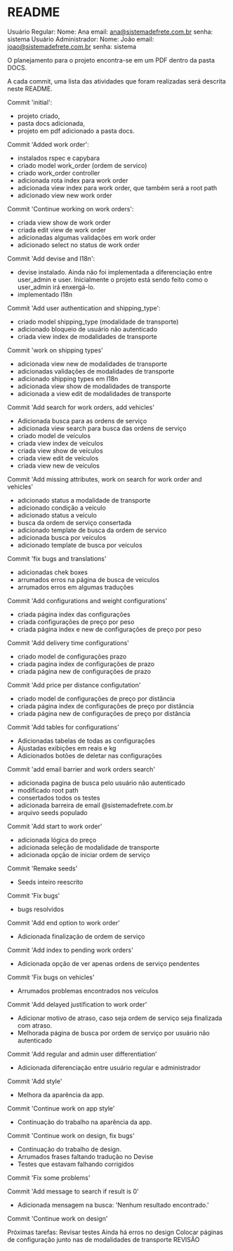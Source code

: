 # README

Usuário Regular: 
    Nome: Ana
    email: ana@sistemadefrete.com.br
    senha: sistema
Usuário Administrador:
    Nome: João
    email: joao@sistemadefrete.com.br
    senha: sistema

O planejamento para o projeto encontra-se em um PDF dentro da pasta DOCS.

A cada commit, uma lista das atividades que foram realizadas será descrita neste README.

Commit 'initial': 
- projeto criado, 
- pasta docs adicionada, 
- projeto em pdf adicionado a pasta docs.

Commit 'Added work order':
- instalados rspec e capybara
- criado model work_order (ordem de servico)
- criado work_order controller
- adicionada rota index para work order
- adicionada view index para work order, que também será a root path
- adicionado view new work order

Commit 'Continue working on work orders':
- criada view show de work order
- criada edit view de work order
- adicionadas algumas validações em work order
- adicionado select no status de work order

Commit 'Add devise and I18n':
- devise instalado. Ainda não foi implementada a diferenciação entre user_admin e user.
Inicialmente o projeto está sendo feito como o user_admin irá enxergá-lo.
- implementado I18n

Commit 'Add user authentication and shipping_type':
- criado model shipping_type (modalidade de transporte)
- adicionado bloqueio de usuário não autenticado
- criada view index de modalidades de transporte

Commit 'work on shipping types'
- adicionada view new de modalidades de transporte
- adicionadas validações de modalidades de transporte
- adicionado shipping types em I18n 
- adicionada view show de modalidades de transporte
- adicionada a view edit de modalidades de transporte

Commit 'Add search for work orders, add vehicles'
- Adicionada busca para as ordens de serviço
- adicionada view search para busca das ordens de serviço
- criado model de veículos
- criada view index de veículos
- criada view show de veículos
- criada view edit de veículos
- criada view new de veículos

Commit 'Add missing attributes, work on search for work order and vehicles'
- adicionado status a modalidade de transporte
- adicionado condição a veículo
- adicionado status a veículo
- busca da ordem de serviço consertada
- adicionado template de busca da ordem de servico
- adicionada busca por veículos
- adicionado template de busca por veículos

Commit 'fix bugs and translations'
- adicionadas chek boxes
- arrumados erros na página de busca de veiculos
- arrumados erros em algumas traduções

Commit 'Add configurations and weight configurations'
- criada página index das configurações
- criada configurações de preço por peso
- criada página index e new de configurações de preço por peso

Commit 'Add delivery time configurations'
- criado model de configurações prazo
- criada pagina index de configurações de prazo
- criada página new de configurações de prazo

Commit 'Add price per distance configutation'
- criado model de configurações de preço por distância
- criada página index de configurações de preço por distância
- criada página new de configurações de preço por distância

Commit 'Add tables for configurations'
- Adicionadas tabelas de todas as configurações
- Ajustadas exibições em reais e kg
- Adicionados botões de deletar nas configurações

Commit 'add email barrier and work orders search'
- adicionada pagina de busca pelo usuário não autenticado
- modificado root path
- consertados todos os testes
- adicionada barreira de email @sistemadefrete.com.br
- arquivo seeds populado

Commit 'Add start to work order'
- adicionada lógica do preço
- adicionada seleção de modalidade de transporte
- adicionada opção de iniciar ordem de serviço

Commit 'Remake seeds'
- Seeds inteiro reescrito

Commit 'Fix bugs'
- bugs resolvidos

Commit 'Add end option to work order'
- Adicionada finalização de ordem de serviço

Commit 'Add index to pending work orders'
- Adicionada opção de ver apenas ordens de serviço pendentes

Commit 'Fix bugs on vehicles'
- Arrumados problemas encontrados nos veículos

Commit 'Add delayed justification to work order'
- Adicionar motivo de atraso, caso seja ordem de serviço seja finalizada com atraso.
- Melhorada página de busca por ordem de serviço por usuário não autenticado

Commit 'Add regular and admin user differentiation'
- Adicionada diferenciação entre usuário regular e administrador

Commit 'Add style'
- Melhora da aparência da app.

Commit 'Continue work on app style'
- Continuação do trabalho na aparência da app.

Commit 'Continue work on design, fix bugs'
- Continuação do trabalho de design.
- Arrumados frases faltando tradução no Devise
- Testes que estavam falhando corrigidos

Commit 'Fix some problems'

Commit 'Add message to search if result is 0'
- Adicionada mensagem na busca: 'Nenhum resultado encontrado.'

Commit 'Continue work on design'

Próximas tarefas:
Revisar testes
Ainda há erros no design
Colocar páginas de configuração junto nas de modalidades de transporte
REVISÃO
